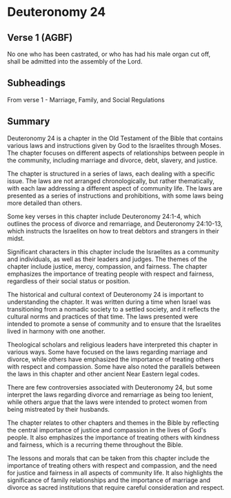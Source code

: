 # Deuteronomy 24

## Verse 1 (AGBF)

No one who has been castrated, or who has had his male organ cut off, shall be admitted into the assembly of the Lord.

## Subheadings

From verse 1 - Marriage, Family, and Social Regulations

## Summary

Deuteronomy 24 is a chapter in the Old Testament of the Bible that contains various laws and instructions given by God to the Israelites through Moses. The chapter focuses on different aspects of relationships between people in the community, including marriage and divorce, debt, slavery, and justice.

The chapter is structured in a series of laws, each dealing with a specific issue. The laws are not arranged chronologically, but rather thematically, with each law addressing a different aspect of community life. The laws are presented as a series of instructions and prohibitions, with some laws being more detailed than others.

Some key verses in this chapter include Deuteronomy 24:1-4, which outlines the process of divorce and remarriage, and Deuteronomy 24:10-13, which instructs the Israelites on how to treat debtors and strangers in their midst.

Significant characters in this chapter include the Israelites as a community and individuals, as well as their leaders and judges. The themes of the chapter include justice, mercy, compassion, and fairness. The chapter emphasizes the importance of treating people with respect and fairness, regardless of their social status or position.

The historical and cultural context of Deuteronomy 24 is important to understanding the chapter. It was written during a time when Israel was transitioning from a nomadic society to a settled society, and it reflects the cultural norms and practices of that time. The laws presented were intended to promote a sense of community and to ensure that the Israelites lived in harmony with one another.

Theological scholars and religious leaders have interpreted this chapter in various ways. Some have focused on the laws regarding marriage and divorce, while others have emphasized the importance of treating others with respect and compassion. Some have also noted the parallels between the laws in this chapter and other ancient Near Eastern legal codes.

There are few controversies associated with Deuteronomy 24, but some interpret the laws regarding divorce and remarriage as being too lenient, while others argue that the laws were intended to protect women from being mistreated by their husbands.

The chapter relates to other chapters and themes in the Bible by reflecting the central importance of justice and compassion in the lives of God's people. It also emphasizes the importance of treating others with kindness and fairness, which is a recurring theme throughout the Bible.

The lessons and morals that can be taken from this chapter include the importance of treating others with respect and compassion, and the need for justice and fairness in all aspects of community life. It also highlights the significance of family relationships and the importance of marriage and divorce as sacred institutions that require careful consideration and respect.